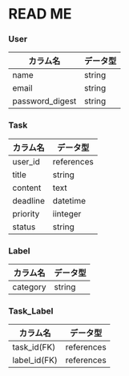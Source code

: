 # READ ME
### User
カラム名 | データ型
--- | ---
name | string
email | string
password_digest | string
### Task
カラム名 | データ型
--- | ---
user_id | references
title | string
content | text
deadline | datetime
priority | iinteger
status | string
### Label
カラム名 | データ型
--- | ---
category | string
### Task_Label
カラム名 | データ型
--- | ---
task_id(FK) | references
label_id(FK) | references